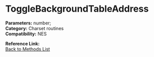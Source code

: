 # ToggleBackgroundTableAddress

**Parameters:** number;  
**Category:** Charset routines  
**Compatibility:** NES  

**Reference Link:**  
[Back to Methods List](../../SUMMARY.md)

